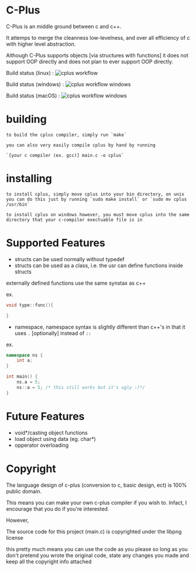 # C-Plus
C-Plus is an middle ground between c and c++. 

It attemps to merge the cleanness low-levelness, and over all efficiency of c with higher level abstraction.

Although C-Plus supports objects [via structures with functions] it does not support OOP directly and does not plan to ever support OOP directly.

Build status (linux) :
![cplus workflow](https://github.com/ColleagueRiley/c-plus/actions/workflows/c-cpp.yml/badge.svg)

Build status (windows) :
![cplus workflow windows](https://github.com/ColleagueRiley/c-plus/actions/workflows/c-cpp-windows.yml/badge.svg)

Build status (macOS) :
![cplus workflow windows](https://github.com/ColleagueRiley/c-plus/actions/workflows/c-cpp-macos.yml/badge.svg)

# building
    to build the cplus compiler, simply run `make`

    you can also very easily compile cplus by hand by running
    
    `[your c compiler (ex. gcc)] main.c -o cplus`

# installing
    to install cplus, simply move cplus into your bin directory, on unix you can do this just by running `sudo make install` or `sudo mv cplus /usr/bin`

    to install cplus on windows however, you must move cplus into the same directory that your c-compiler exectuable file is in

# Supported Features
- structs can be used normally without typedef
- structs can be used as a class, i.e. the usr can define functions inside structs

externally defined functions use the same synstax as c++

ex.
```cpp
void type::func(){

}
```

- namespace, namespace syntax is slightly different than c++'s in that it uses `.` [optionally] instead of `::`

ex.

```cpp
namespace ns {
    int a;
}

int main() {
    ns.a = 5;
    ns::a = 5; /* this still works but it's ugly :)*/
}
```

# Future Features
- void*/casting object functions
- load object using data (eg. char*)
- opperator overloading

# Copyright
The language design of c-plus (conversion to c, basic design, ect) is 100% public domain.

This means you can make your own c-plus compiler if you wish to. Infact, I encourage that you do if you're interested. 

However,

The source code for this project (main.c) is copyrighted under the libpng license

this pretty much means you can use the code as you please so long as you don't pretend you wrote the original code, state any changes you made and keep all the copyright info attached